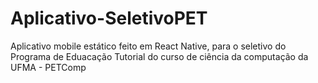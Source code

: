 # Aplicativo-SeletivoPET
Aplicativo mobile estático feito em React Native, para o seletivo do Programa de Eduacação Tutorial do curso de ciência da computação da UFMA - PETComp
